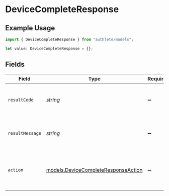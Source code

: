 # DeviceCompleteResponse

## Example Usage

```typescript
import { DeviceCompleteResponse } from "authlete/models";

let value: DeviceCompleteResponse = {};
```

## Fields

| Field                                                                            | Type                                                                             | Required                                                                         | Description                                                                      |
| -------------------------------------------------------------------------------- | -------------------------------------------------------------------------------- | -------------------------------------------------------------------------------- | -------------------------------------------------------------------------------- |
| `resultCode`                                                                     | *string*                                                                         | :heavy_minus_sign:                                                               | The code which represents the result of the API call.                            |
| `resultMessage`                                                                  | *string*                                                                         | :heavy_minus_sign:                                                               | A short message which explains the result of the API call.                       |
| `action`                                                                         | [models.DeviceCompleteResponseAction](../models/devicecompleteresponseaction.md) | :heavy_minus_sign:                                                               | The next action that the authorization server implementation should take.<br/>   |
